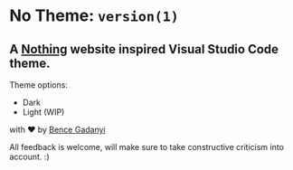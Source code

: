 # No Theme: <code>version(1)</code>
## A [Nothing](https://nothing.tech) website inspired Visual Studio Code theme.

Theme options:
* Dark
* Light (WIP)

with ❤️ by [Bence Gadanyi](https://bence.codes)

All feedback is welcome, will make sure to take constructive criticism into account. :)